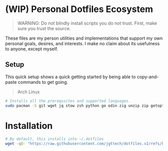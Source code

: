 # (WIP) Personal Dotfiles Ecosystem

> WARNING: Do not blindly install scripts you do not trust. First, make sure you trust the source.

These files are my person utilities and implementations that support my own personal goals, desires, and interests. I make no claim about its usefulness to anyone, except myself.

## Setup

This quick setup shows a quick getting started by being able to copy-and-paste commands to get going.

> Arch Linux

```bash
# Installs all the prerequsites and supported languages.
sudo pacman -S git wget jq stow zsh python go odin zig unzip zip getopt fontconfig base-devel
```

# Installation

```bash
# By default, this installs into ~/.dotfiles
wget -qO- "https://raw.githubusercontent.com/jgttech/dotfiles.v2/refs/heads/main/bin/install.sh" | bash
```
